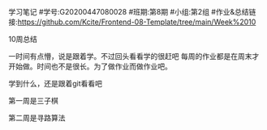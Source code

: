 学习笔记
#学号:G20200447080028
#班期:第8期
#小组:第2组
#作业&总结链接:https://github.com/Kcite/Frontend-08-Template/tree/main/Week%2010


10周总结

一时间有点懵，说是跟着学。不过回头看看学的很赶吧
每周的作业都是在周末才开始做。时间也不是很长。为了做作业而做作业吧。

学到什么，还是跟着git看看吧



第一周是三子棋

第二周是寻路算法

